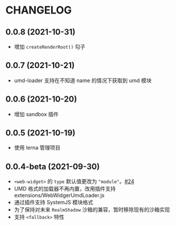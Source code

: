 # CHANGELOG

## 0.0.8 (2021-10-31)

* 增加 `createRenderRoot()` 勾子

## 0.0.7 (2021-10-21)

* umd-loader 支持在不知道 name 的情况下获取到 umd 模块

## 0.0.6 (2021-10-20)

* 增加 sandbox 插件

## 0.0.5 (2021-10-19)

* 使用 lerna 管理项目

## 0.0.4-beta (2021-09-30)

* `<web-widget>` 的 `type` 默认值更改为 `"module"`。[#24](https://github.com/web-widget/web-widget/issues/24)
* UMD 格式的加载器不再内置，改用插件支持 extensions/WebWidgerUmdLoader.js
* 通过插件支持 SystemJS 模块格式
* 为了保持对未来 `RealmShadow` 沙箱的兼容，暂时移除现有的沙箱实现
* 支持 `<fallback>` 特性

